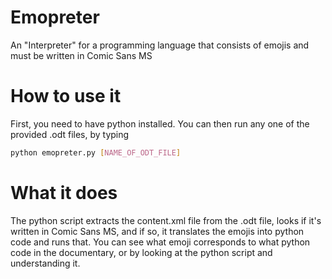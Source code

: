 # Emopreter
An "Interpreter" for a programming language that consists of emojis and must be written in Comic Sans MS
# How to use it
First, you need to have python installed. You can then run any one of the provided .odt files, by typing
```bash
python emopreter.py [NAME_OF_ODT_FILE]
```
# What it does
The python script extracts the content.xml file from the .odt file, looks if it's written in Comic Sans MS, and if so, it translates the emojis into python code and runs that.
You can see what emoji corresponds to what python code in the documentary, or by looking at the python script and understanding it.
